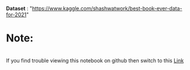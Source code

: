 <b>Dataset</b> : "https://www.kaggle.com/shashwatwork/best-book-ever-data-for-2021"

<h1>Note:</h1><br>If you find trouble viewing this notebook on github then switch to this <a href = "https://nbviewer.jupyter.org/github/nirbhay-cpu/Exploratory-Data-Analysis/blob/main/Best%20Books/Best_Books.ipynb">Link</a>
